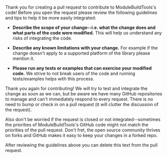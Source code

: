 Thank you for creating a pull request to contribute to ModuleBuildTools's code!
Before you open the request please review the following guidelines and tips to
help it be more easily integrated:

- **Describe the scope of your change--i.e. what the change does and what parts
  of the code were modified.**  This will help us understand any risks of integrating
  the code.

- **Describe any known limitations with your change.**  For example if the change
  doesn't apply to a supported platform of the library please mention it.

- **Please run any tests or examples that can exercise your modified code.**  We
  strive to not break users of the code and running tests/examples helps with this
  process.

Thank you again for contributing!  We will try to test and integrate the change
as soon as we can, but be aware we have many GitHub repositories to manage and
can't immediately respond to every request.  There is no need to bump or check in
on a pull request (it will clutter the discussion of the request).

Also don't be worried if the request is closed or not integrated--sometimes the
priorities of ModuleBuildTools's GitHub code might not match the
priorities of the pull request.  Don't fret, the open source community thrives on
forks and GitHub makes it easy to keep your changes in a forked repo.

After reviewing the guidelines above you can delete this text from the pull request.
